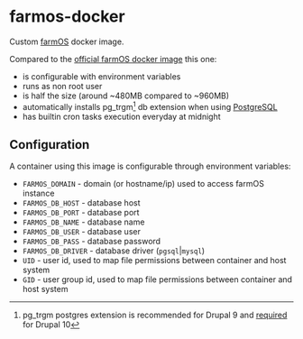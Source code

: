# farmos-docker

Custom [farmOS](https://farmos.org) docker image.

Compared to the [official farmOS docker image](https://hub.docker.com/r/farmos/farmos) this one:

- is configurable with environment variables
- runs as non root user
- is half the size (around ~480MB compared to ~960MB)
- automatically installs pg_trgm[^pg_trgm] db extension when using [PostgreSQL](https://www.postgresql.org)
- has builtin cron tasks execution everyday at midnight

## Configuration

A container using this image is configurable through environment variables:

- `FARMOS_DOMAIN` - domain (or hostname/ip) used to access farmOS instance
- `FARMOS_DB_HOST` - database host
- `FARMOS_DB_PORT` - database port
- `FARMOS_DB_NAME` - database name
- `FARMOS_DB_USER` - database user
- `FARMOS_DB_PASS` - database password
- `FARMOS_DB_DRIVER` - database driver (`pgsql`|`mysql`)
- `UID` - user id, used to map file permissions between container and host system
- `GID` - user group id, used to map file permissions between container and host system

[^pg_trgm]: pg_trgm postgres extension is recommended for Drupal 9 and [required](https://www.drupal.org/project/farm/issues/3270558) for Drupal 10
